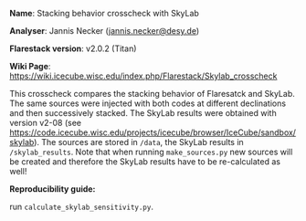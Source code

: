 **Name**: Stacking behavior crosscheck with SkyLab

**Analyser**: Jannis Necker (jannis.necker@desy.de)

**Flarestack version**: v2.0.2 (Titan)

**Wiki Page**: https://wiki.icecube.wisc.edu/index.php/Flarestack/Skylab_crosscheck


This crosscheck compares the stacking behavior of Flaresatck and SkyLab. 
The same sources were injected with both codes
at different declinations and then successively stacked. 
The SkyLab results were obtained with version v2-08 
(see https://code.icecube.wisc.edu/projects/icecube/browser/IceCube/sandbox/skylab).
The sources are stored in `/data`, the SkyLab results in `/skylab_results`. 
Note that when running `make_sources.py` new sources will be created and 
therefore the SkyLab results have to be re-calculated as well!

**Reproducibility guide:** 

run `calculate_skylab_sensitivity.py`.